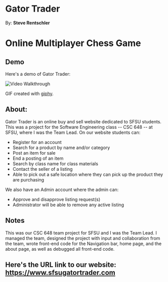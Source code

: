 # Gator Trader

By: **Steve Rentschler**

# Online Multiplayer Chess Game

## Demo 

Here's a demo of Gator Trader:

<img src='https://media.giphy.com/media/dy9Wo9dd6ryVCX6mMf/giphy.gif' width='' alt='Video Walkthrough' />

GIF created with [giphy](https://giphy.com).

## About:

Gator Trader is an online buy and sell website dedicated to SFSU students. This was a project for the Software Engineering class -- CSC 648 -- at SFSU, where I was the Team Lead. On our website students can:

* Register for an account
* Search for a product by name and/or category
* Post an item for sale
* End a posting of an item
* Search by class name for class materials
* Contact the seller of a listing
* Able to pick out a safe location where they can pick up the product they are purchasing

We also have an Admin account where the admin can:

* Approve and disapprove listing request(s)
* Administrator will be able to remove any active listing

## Notes

This was our CSC 648 team project for SFSU and I was the Team Lead. I managed the team, designed the project with input and collaboration from the team, wrote front-end code for the Navigation bar, home page, and the about page, as well as debugged all front-end code.

## Here's the URL link to our website: https://www.sfsugatortrader.com

